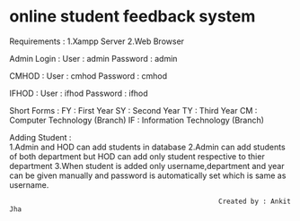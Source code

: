 # online student feedback system
Requirements :
	1.Xampp Server 
	2.Web Browser 


Admin Login :
	User : admin
	Password : admin


CMHOD : 
	User : cmhod
	Password : cmhod


IFHOD :
	User : ifhod
	Password : ifhod



Short Forms :
	FY : First Year
	SY : Second Year
	TY : Third Year
	CM : Computer Technology (Branch)
	IF : Information Technology  (Branch)



Adding Student :	
	1.Admin and HOD can add students in database
	2.Admin can add students of both department but HOD can add only student respective to thier department
	3.When student is added only username,department and year can be given manually and password is automatically set which is same as username.




														Created by : Ankit Jha
